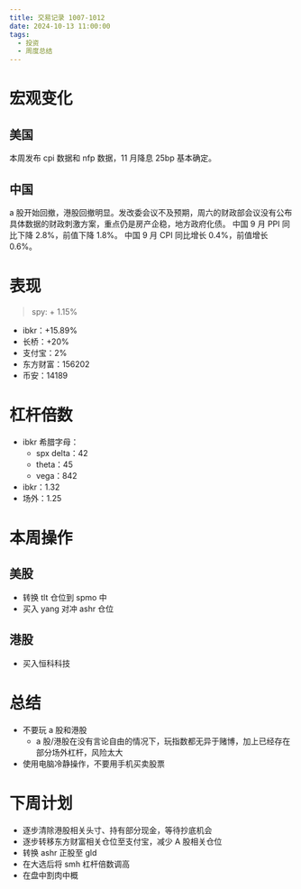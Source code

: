 ```yaml
---
title: 交易记录 1007-1012
date: 2024-10-13 11:00:00
tags:
  - 投资
  - 周度总结
---
```


# 宏观变化

## 美国

本周发布 cpi 数据和 nfp 数据，11 月降息 25bp 基本确定。

## 中国

a 股开始回撤，港股回撤明显。发改委会议不及预期，周六的财政部会议没有公布具体数据的财政刺激方案，重点仍是房产企稳，地方政府化债。
中国 9 月 PPI 同比下降 2.8%，前值下降 1.8%。
中国 9 月 CPI 同比增长 0.4%，前值增长 0.6%。

# 表现

> spy: + 1.15%

- ibkr：+15.89%
- 长桥：+20%
- 支付宝：2%
- 东方财富：156202
- 币安：14189

# 杠杆倍数

- ibkr 希腊字母：
  - spx delta：42
  - theta：45
  - vega：842
- ibkr：1.32
- 场外：1.25

# 本周操作

## 美股

- 转换 tlt 仓位到 spmo 中
- 买入 yang 对冲 ashr 仓位

## 港股

- 买入恒科科技

# 总结

- 不要玩 a 股和港股
  - a 股/港股在没有言论自由的情况下，玩指数都无异于赌博，加上已经存在部分场外杠杆，风险太大
- 使用电脑冷静操作，不要用手机买卖股票

# 下周计划

- 逐步清除港股相关头寸、持有部分现金，等待抄底机会
- 逐步转移东方财富相关仓位至支付宝，减少 A 股相关仓位
- 转换 ashr 正股至 gld
- 在大选后将 smh 杠杆倍数调高
- 在盘中割肉中概

